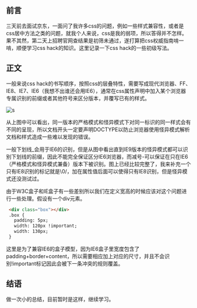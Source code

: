 ## 前言

三天前去面试京东，一面问了我许多css的问题，例如一些样式兼容性，或者是css居中方法之类的问题，就我个人来说，css是我的弱项，所以答得并不怎样。果不其然，第二天上招聘官网查结果是初筛未通过，遂打算把css权威指南啃一啃，顺便学习css hack的知识。这里记录一下css hack的一些初级写法。

## 正文

一般来说css hack的书写顺序，按照css的层叠特性，需要写成现代浏览器、FF、IE8、IE7、IE6（我想不出谁还会用IE6），通常在css属性声明中加入某个浏览器专属识别的前缀或者其他符号来区分版本，并覆写已有的样式。

![s](http://comacc.top/upload/img/8Kp9MbJeC2xAtDPKmWyL3E3S.JPG)

从上图中可以看出，同一版本的严格模式和怪异模式下对同一标识的同一样式会有不同的呈现，所以文档开头一定要声明DOCTYPE以防止浏览器使用怪异模式解析文档和样式造成一些难以发现的错误。

一般下划线_会用于IE6的识别，但是从图中看出直到IE9版本的怪异模式都可以识别下划线的前缀，因此不能完全保证区分IE6浏览器，而减号-可以保证在只在IE6（严格模式和怪异模式兼备）版本下被识别。图上已经比较完整了，我来补充一个只有IE8识别的标记就是\0/，加在属性值后面可以使得只有IE8识别，但是怪异模式还没测试过。

由于W3C盒子和IE盒子有一些差别所以我们在定义宽高的时候应该对这个问题进行一些处理。假设有一个div元素。
```html
 <div class="box"></div>
 .box {
   padding: 5px;
   width: 120px !important;
   width: 130px;
 }
```
这里是为了兼容IE6的盒子模型，因为IE6盒子里宽度包含了padding+border+content，所以需要相应加上对应的尺寸，并且不会识别!important标记因此会被下一条冲突的规则覆盖。

## 结语

做一次小的总结，目前暂时是这样，继续学习。

